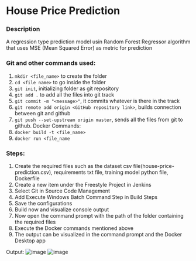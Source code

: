 # House Price Prediction

### Description
A regression type prediction model usin Random Forest Regressor algorithm that uses MSE (Mean Squared Error) as metric for prediction

### Git and other commands used:
1. `mkdir <file_name>` to create the folder
2. `cd <file name>` to go inside the folder
3. `git init`, initializing folder as git repository
5. `git add .` to add all the files into git track
6. `git commit -m "<message>"`, it commits whatever is there in the track
7. `git remote add origin <GitHub repository link>`, builds connection between git and github
8. `git push --set-upstream origin master`, sends all the files from git to github.
Docker Commands:
1. `docker build -t <file_name>`
2. `docker run <file_name`

### Steps:
1. Create the required files such as the dataset csv file(house-price-prediction.csv), requirements txt file, training model python file, Dockerfile
2. Create a new item under the Freestyle Project in Jenkins
3. Select Git in Source Code Management
4. Add Execute Windows Batch Command Step in Build Steps
5. Save the configurations
6. Build now and visualize console output
7. Now open the command prompt with the path of the folder containing the required files
8. Execute the Docker commands mentioned above
9. The output can be visualized in the command prompt and the Docker Desktop app

Output:
![image](https://github.com/user-attachments/assets/53e32c46-2010-4392-8238-733d7f1f606a)
![image](https://github.com/user-attachments/assets/bddcc797-8759-496e-bae0-e5f154307325)


